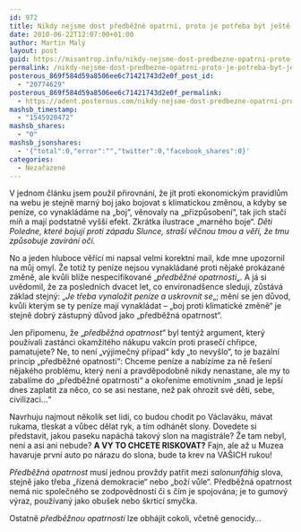 ```yaml
---
id: 972
title: Nikdy nejsme dost předběžně opatrní, proto je potřeba být ještě opatrnější
date: 2010-06-22T12:07:00+01:00
author: Martin Malý
layout: post
guid: https://misantrop.info/nikdy-nejsme-dost-predbezne-opatrni-proto-je-potreba-byt-jeste-opatrnejsi/
permalink: /nikdy-nejsme-dost-predbezne-opatrni-proto-je-potreba-byt-jeste-opatrnejsi/
posterous_869f584d59a8506ee6c71421743d2e0f_post_id:
  - "20774629"
posterous_869f584d59a8506ee6c71421743d2e0f_permalink:
  - https://adent.posterous.com/nikdy-nejsme-dost-predbezne-opatrni-proto-je
mashsb_timestamp:
  - "1545920472"
mashsb_shares:
  - "0"
mashsb_jsonshares:
  - '{"total":0,"error":"","twitter":0,"facebook_shares":0}'
categories:
  - Nezařazené
---
```

V jednom článku jsem použil přirovnání, že jít proti ekonomickým pravidlům na webu je stejně marný boj jako bojovat s klimatickou změnou, a kdyby se peníze, co vynakládáme na &#8222;boj&#8220;, věnovaly na &#8222;přizpůsobení&#8220;, tak jich stačí míň a mají podstatně vyšší efekt. Zkrátka ilustrace &#8222;marného boje&#8220;. _Děti Poledne, které bojují proti západu Slunce, straší věčnou tmou a věří, že tmu způsobuje zavírání očí._

No a jeden hluboce věřící mi napsal velmi korektní mail, kde mne upozornil na můj omyl. Že totiž ty peníze nejsou vynakládané proti nějaké prokázané změně, ale kvůli blíže nespecifikované &#8222;_předběžné opatrnosti_&#8222;. A já si uvědomil, že za posledních dvacet let, co environadšence sleduji, zůstává základ stejný: &#8222;_Je třeba vynaložit peníze a uskrovnit se_&#8222;; mění se jen důvod, kvůli kterým se ty peníze mají vynakládat &#8211; &#8222;boj proti klimatické změně&#8220; je stejně dobrý zástupný důvod jako &#8222;předběžná opatrnost&#8220;.

Jen připomenu, že &#8222;_předběžná opatrnost_&#8220; byl tentýž argument, který používali zastánci okamžitého nákupu vakcín proti prasečí chřipce, pamatujete? Ne, to není &#8222;výjimečný případ&#8220; kdy &#8222;to nevyšlo&#8220;, to je bazální princip &#8222;předběžné opatnosti&#8220;: Chceme peníze a nabízíme za ně řešení nějakého problému, který není a pravděpodobně nikdy nenastane, ale my to zabalíme do &#8222;předběžné opatrnosti&#8220; a okořeníme emotivním &#8222;snad je lepší dnes zaplatit za něco, co se asi nestane, než pak ohrozit své děti, sebe, civilizaci&#8230;&#8220;

Navrhuju najmout několik set lidí, co budou chodit po Václaváku, mávat rukama, tleskat a vůbec dělat ryk, a tím odhánět slony. Dovedete si představit, jakou paseku napáchá takový slon na magistrále? Že tam nebyl, není a asi ani nebude? **A VY TO CHCETE RISKOVAT?** Fajn, ale až u Muzea havaruje první auto po nárazu do slona, bude ta krev na VAŠICH rukou!

_Předběžná opatrnost_ musí jednou provždy patřit mezi _salonunfähig_ slova, stejně jako třeba &#8222;řízená demokracie&#8220; nebo &#8222;boží vůle&#8220;. Předběžná opatrnost nemá nic společného se zodpovědností či s čím je spojována; je to gumový výraz, používaný jako obušek nebo škrticí smyčka.

Ostatně _předběžnou opatrností_ lze obhájit cokoli, včetně genocidy&#8230;